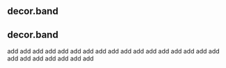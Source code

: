 ## decor.band
## decor.band
add
add
add
add
add
add
add
add
add
add
add
add
add
add
add
add
add
add
add
add
add
add
add
add
